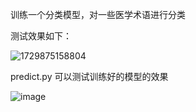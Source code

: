 训练一个分类模型，对一些医学术语进行分类

测试效果如下：

![1729875158804](https://github.com/user-attachments/assets/5b3117c3-c961-4353-a403-33072408776a)

predict.py 可以测试训练好的模型的效果

![image](https://github.com/user-attachments/assets/5d79b5fc-5f3f-4dda-a62e-2cf4119b47a8)
